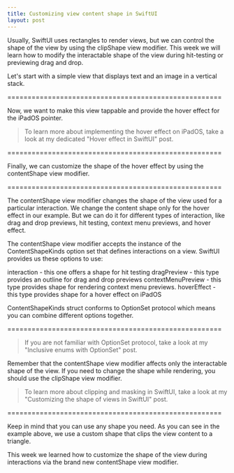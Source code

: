 ```yaml
---
title: Customizing view content shape in SwiftUI
layout: post
---
```


Usually, SwiftUI uses rectangles to render views, but we can control the shape of the view by using the clipShape view modifier. This week we will learn how to modify the interactable shape of the view during hit-testing or previewing drag and drop.

Let's start with a simple view that displays text and an image in a vertical stack.

=====================================================

Now, we want to make this view tappable and provide the hover effect for the iPadOS pointer.

> To learn more about implementing the hover effect on iPadOS, take a look at my dedicated "Hover effect in SwiftUI" post.

=====================================================

Finally, we can customize the shape of the hover effect by using the contentShape view modifier.

=====================================================

The contentShape view modifier changes the shape of the view used for a particular interaction. We change the content shape only for the hover effect in our example. But we can do it for different types of interaction, like drag and drop previews, hit testing, context menu previews, and hover effect.

The contentShape view modifier accepts the instance of the ContentShapeKinds option set that defines interactions on a view. SwiftUI provides us these options to use:

interaction - this one offers a shape for hit testing
dragPreview - this type provides an outline for drag and drop previews
contextMenuPreview - this type provides shape for rendering context menu previews.
hoverEffect - this type provides shape for a hover effect on iPadOS

ContentShapeKinds struct conforms to OptionSet protocol which means you can combine different options together.

=====================================================

> If you are not familiar with OptionSet protocol, take a look at my "Inclusive enums with OptionSet" post.

Remember that the contentShape view modifier affects only the interactable shape of the view. If you need to change the shape while rendering, you should use the clipShape view modifier.

> To learn more about clipping and masking in SwiftUI, take a look at my "Customizing the shape of views in SwiftUI" post.

=====================================================

Keep in mind that you can use any shape you need. As you can see in the example above, we use a custom shape that clips the view content to a triangle.

This week we learned how to customize the shape of the view during interactions via the brand new contentShape view modifier.
